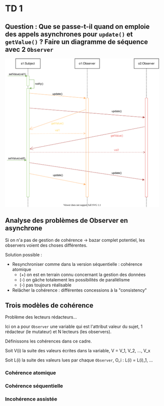 # TD 1

## Question : Que se passe-t-il quand on emploie des appels asynchrones pour ``update()`` et ``getValue()`` ? Faire un diagramme de séquence avec 2 ``Observer``

![Diagramme de séquence 1](./draw/Sequence_1.svg)

## Analyse des problèmes de Observer en asynchrone

Si on n'a pas de gestion de cohérence -> bazar complet potentiel, les observers voient des choses différentes.

Solution possible :

- Resynchroniser comme dans la version séquentielle : cohérence atomique
  - (+) on est en terrain connu concernant la gestion des données
  - (-) on gâche totalement les possibilités de parallélisme
  - (-) pas toujours réalisable
- Relâcher la cohérence : différentes concessions à la "consistency"

## Trois modèles de cohérence

Problème des lecteurs rédacteurs...

Ici on a pour ``Observer`` une variable qui est l'attribut valeur du sujet, 1 rédacteur (le mutateur) et N lecteurs (les observers).

Définissons les cohérences dans ce cadre.

Soit V(i) la suite des valeurs écrites dans la variable, V = V_1, V_2, ..., V_x

Soit L(i) la suite des valeurs lues par chaque ``Observer``, O_i : L(i) = L(i)_1, ...

### Cohérence atomique

### Cohérence séquentielle

### Incohérence assistée
